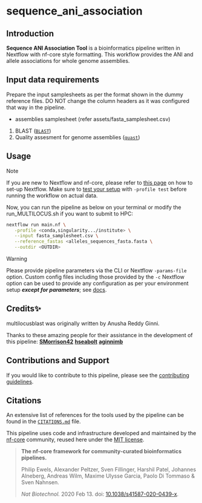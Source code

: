 # sequence_ani_association
## Introduction

**Sequence ANI Association Tool** is a bioinformatics pipeline written in Nextflow with nf-core style formatting. This workflow provides the ANI and allele associations for whole genome assemblies.

<!-- TODO nf-core:
   Complete this sentence with a 2-3 sentence summary of what types of data the pipeline ingests, a brief overview of the
   major pipeline sections and the types of output it produces. You're giving an overview to someone new
   to nf-core here, in 15-20 seconds. For an example, see https://github.com/nf-core/rnaseq/blob/master/README.md#introduction
-->

<!-- TODO nf-core: Include a figure that guides the user through the major workflow steps. Many nf-core
     workflows use the "tube map" design for that. See https://nf-co.re/docs/contributing/design_guidelines#examples for examples.   -->
<!-- TODO nf-core: Fill in short bullet-pointed list of the default steps in the pipeline -->

## Input data requirements
Prepare the input samplesheets as per the format shown in the dummy reference files. DO NOT change the column headers as it was configured that way in the pipeline.
* assemblies samplesheet (refer assets/fasta_samplesheet.csv)


1. BLAST ([`BLAST`](https://github.com/nf-core/modules/tree/master/modules/nf-core/blast))
2. Quality assesment for genome assemblies ([`quast`](https://github.com/nf-core/modules/tree/master/modules/nf-core/quast))

## Usage

> [!NOTE]
> If you are new to Nextflow and nf-core, please refer to [this page](https://nf-co.re/docs/usage/installation) on how to set-up Nextflow. Make sure to [test your setup](https://nf-co.re/docs/usage/introduction#how-to-run-a-pipeline) with `-profile test` before running the workflow on actual data.

<!-- TODO nf-core: Describe the minimum required steps to execute the pipeline, e.g. how to prepare samplesheets.
     Explain what rows and columns represent. For instance (please edit as appropriate):

First, prepare a samplesheet with your input data that looks as follows:

`samplesheet.csv`:

```csv
sample,fastq_1,fastq_2
CONTROL_REP1,AEG588A1_S1_L002_R1_001.fastq.gz,AEG588A1_S1_L002_R2_001.fastq.gz
```

Each row represents a fastq file (single-end) or a pair of fastq files (paired end).

-->

Now, you can run the pipeline as below on your terminal or modify the run_MULTILOCUS.sh if you want to submit to HPC:

<!-- TODO nf-core: update the following command to include all required parameters for a minimal example -->

```bash
nextflow run main.nf \
   -profile <conda,singularity.../institute> \
   --input fasta_samplesheet.csv \
   --reference_fastas <alleles_sequences_fasta.fasta \
   --outdir <OUTDIR>
```

> [!WARNING]
> Please provide pipeline parameters via the CLI or Nextflow `-params-file` option. Custom config files including those provided by the `-c` Nextflow option can be used to provide any configuration as per your environment setup _**except for parameters**_;
> see [docs](https://nf-co.re/usage/configuration#custom-configuration-files).


## Credits✨

multilocusblast was originally written by Anusha Reddy Ginni.

Thanks to these amazing people for their assistance in the development of this pipeline:
**[SMorrison42](https://github.com/SMorrison42)**
**[hseabolt](https://github.com/hseabolt)**
**[aginnimb](https://github.com/aginnimb)**


<!-- TODO nf-core: If applicable, make list of people who have also contributed -->

## Contributions and Support

If you would like to contribute to this pipeline, please see the [contributing guidelines](.github/CONTRIBUTING.md).

## Citations

<!-- TODO nf-core: Add citation for pipeline after first release. Uncomment lines below and update Zenodo doi and badge at the top of this file. -->
<!-- If you use wdpb_cdsl/multilocusblast for your analysis, please cite it using the following doi: [10.5281/zenodo.XXXXXX](https://doi.org/10.5281/zenodo.XXXXXX) -->

<!-- TODO nf-core: Add bibliography of tools and data used in your pipeline -->

An extensive list of references for the tools used by the pipeline can be found in the [`CITATIONS.md`](CITATIONS.md) file.

This pipeline uses code and infrastructure developed and maintained by the [nf-core](https://nf-co.re) community, reused here under the [MIT license](https://github.com/nf-core/tools/blob/master/LICENSE).

> **The nf-core framework for community-curated bioinformatics pipelines.**
>
> Philip Ewels, Alexander Peltzer, Sven Fillinger, Harshil Patel, Johannes Alneberg, Andreas Wilm, Maxime Ulysse Garcia, Paolo Di Tommaso & Sven Nahnsen.
>
> _Nat Biotechnol._ 2020 Feb 13. doi: [10.1038/s41587-020-0439-x](https://dx.doi.org/10.1038/s41587-020-0439-x).
